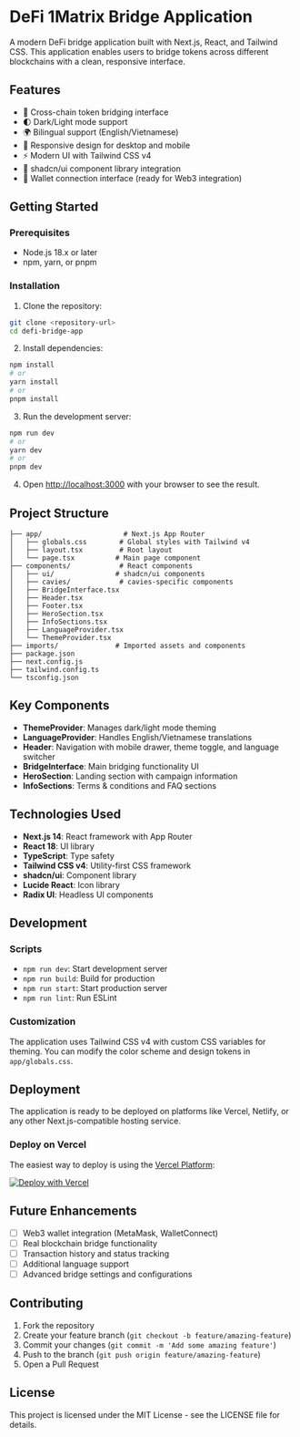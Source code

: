 # DeFi 1Matrix Bridge Application

A modern DeFi bridge application built with Next.js, React, and Tailwind CSS. This application enables users to bridge tokens across different blockchains with a clean, responsive interface.

## Features

- 🌉 Cross-chain token bridging interface
- 🌓 Dark/Light mode support
- 🌍 Bilingual support (English/Vietnamese)
- 📱 Responsive design for desktop and mobile
- ⚡ Modern UI with Tailwind CSS v4
- 🎨 shadcn/ui component library integration
- 🔗 Wallet connection interface (ready for Web3 integration)

## Getting Started

### Prerequisites

- Node.js 18.x or later
- npm, yarn, or pnpm

### Installation

1. Clone the repository:
```bash
git clone <repository-url>
cd defi-bridge-app
```

2. Install dependencies:
```bash
npm install
# or
yarn install
# or
pnpm install
```

3. Run the development server:
```bash
npm run dev
# or
yarn dev
# or
pnpm dev
```

4. Open [http://localhost:3000](http://localhost:3000) with your browser to see the result.

## Project Structure

```
├── app/                    # Next.js App Router
│   ├── globals.css        # Global styles with Tailwind v4
│   ├── layout.tsx         # Root layout
│   └── page.tsx          # Main page component
├── components/            # React components
│   ├── ui/               # shadcn/ui components
│   ├── cavies/            # cavies-specific components
│   ├── BridgeInterface.tsx
│   ├── Header.tsx
│   ├── Footer.tsx
│   ├── HeroSection.tsx
│   ├── InfoSections.tsx
│   ├── LanguageProvider.tsx
│   └── ThemeProvider.tsx
├── imports/              # Imported assets and components
├── package.json
├── next.config.js
├── tailwind.config.ts
└── tsconfig.json
```

## Key Components

- **ThemeProvider**: Manages dark/light mode theming
- **LanguageProvider**: Handles English/Vietnamese translations
- **Header**: Navigation with mobile drawer, theme toggle, and language switcher
- **BridgeInterface**: Main bridging functionality UI
- **HeroSection**: Landing section with campaign information
- **InfoSections**: Terms & conditions and FAQ sections

## Technologies Used

- **Next.js 14**: React framework with App Router
- **React 18**: UI library
- **TypeScript**: Type safety
- **Tailwind CSS v4**: Utility-first CSS framework
- **shadcn/ui**: Component library
- **Lucide React**: Icon library
- **Radix UI**: Headless UI components

## Development

### Scripts

- `npm run dev`: Start development server
- `npm run build`: Build for production
- `npm run start`: Start production server
- `npm run lint`: Run ESLint

### Customization

The application uses Tailwind CSS v4 with custom CSS variables for theming. You can modify the color scheme and design tokens in `app/globals.css`.

## Deployment

The application is ready to be deployed on platforms like Vercel, Netlify, or any other Next.js-compatible hosting service.

### Deploy on Vercel

The easiest way to deploy is using the [Vercel Platform](https://vercel.com/new):

[![Deploy with Vercel](https://vercel.com/button)](https://vercel.com/new/clone?repository-url=<repository-url>)

## Future Enhancements

- [ ] Web3 wallet integration (MetaMask, WalletConnect)
- [ ] Real blockchain bridge functionality
- [ ] Transaction history and status tracking
- [ ] Additional language support
- [ ] Advanced bridge settings and configurations

## Contributing

1. Fork the repository
2. Create your feature branch (`git checkout -b feature/amazing-feature`)
3. Commit your changes (`git commit -m 'Add some amazing feature'`)
4. Push to the branch (`git push origin feature/amazing-feature`)
5. Open a Pull Request

## License

This project is licensed under the MIT License - see the LICENSE file for details.